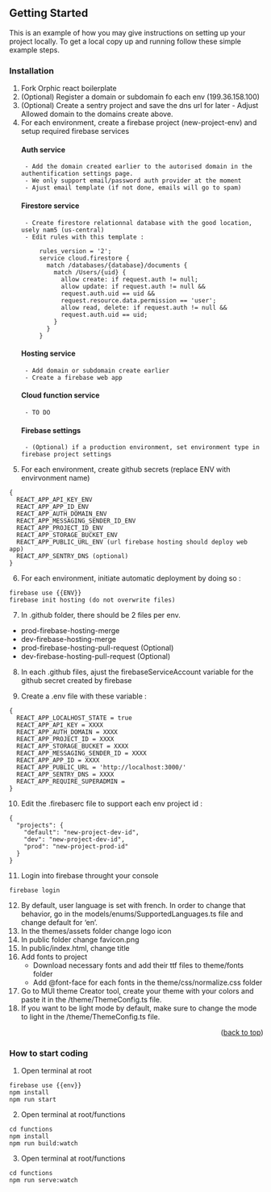 <!-- GETTING STARTED -->
## Getting Started

This is an example of how you may give instructions on setting up your project locally.
To get a local copy up and running follow these simple example steps.

### Installation

1. Fork Orphic react boilerplate 
2. (Optional) Register a domain or subdomain fo each env (199.36.158.100)
3. (Optional) Create a sentry project and save the dns url for later
        - Adjust Allowed domain to the domains create above.
5. For each environment, create a firebase project (new-project-env) and setup required firebase services
    #### Auth service
        - Add the domain created earlier to the autorised domain in the authentification settings page.
        - We only support email/password auth provider at the moment
        - Ajust email template (if not done, emails will go to spam)
       
    #### Firestore service
        - Create firestore relationnal database with the good location, usely nam5 (us-central)
        - Edit rules with this template :
        
            rules_version = '2';
            service cloud.firestore {
              match /databases/{database}/documents {
                match /Users/{uid} {
                  allow create: if request.auth != null;
                  allow update: if request.auth != null &&
                  request.auth.uid == uid &&
                  request.resource.data.permission == 'user';
                  allow read, delete: if request.auth != null &&
                  request.auth.uid == uid;
                }
              }
            }
    
    #### Hosting service
        - Add domain or subdomain create earlier
        - Create a firebase web app
        
    #### Cloud function service
        - TO DO
    
    #### Firebase settings
        - (Optional) if a production environment, set environment type in firebase project settings
    
5. For each environment, create github secrets (replace ENV with envirvonment name)
```
{
  REACT_APP_API_KEY_ENV
  REACT_APP_APP_ID_ENV
  REACT_APP_AUTH_DOMAIN_ENV
  REACT_APP_MESSAGING_SENDER_ID_ENV
  REACT_APP_PROJECT_ID_ENV
  REACT_APP_STORAGE_BUCKET_ENV
  REACT_APP_PUBLIC_URL_ENV (url firebase hosting should deploy web app)
  REACT_APP_SENTRY_DNS (optional)
}
```

6. For each environment, initiate automatic deployment by doing so : 
```
firebase use {{ENV}}
firebase init hosting (do not overwrite files)
```
7. In .github folder, there should be 2 files per env.
- prod-firebase-hosting-merge
- dev-firebase-hosting-merge 
- prod-firebase-hosting-pull-request (Optional)
- dev-firebase-hosting-pull-request (Optional)

8. In each .github files, ajust the firebaseServiceAccount variable for the github secret created by firebase

9. Create a .env file with these variable : 
```
{
  REACT_APP_LOCALHOST_STATE = true
  REACT_APP_API_KEY = XXXX
  REACT_APP_AUTH_DOMAIN = XXXX
  REACT_APP_PROJECT_ID = XXXX
  REACT_APP_STORAGE_BUCKET = XXXX
  REACT_APP_MESSAGING_SENDER_ID = XXXX
  REACT_APP_APP_ID = XXXX
  REACT_APP_PUBLIC_URL = 'http://localhost:3000/'
  REACT_APP_SENTRY_DNS = XXXX
  REACT_APP_REQUIRE_SUPERADMIN = 
}
```

10. Edit the .firebaserc file to support each env project id :
```
{
  "projects": {
    "default": "new-project-dev-id",
    "dev": "new-project-dev-id",
    "prod": "new-project-prod-id"
  }
}
```

11. Login into firebase throught your console
```
firebase login
```

12. By default, user language is set with french. In order to change that behavior, go in the models/enums/SupportedLanguages.ts file and change default for ‘en’.
13. In the themes/assets folder change logo icon
14. In public folder change favicon.png
15. In public/index.html, change title
16. Add fonts to project
    - Download necessary fonts and add their ttf files to theme/fonts folder
    - Add @font-face for each fonts in the theme/css/normalize.css folder
17. Go to MUI theme Creator tool, create your theme with your colors and paste it in the /theme/ThemeConfig.ts file.
18. If you want to be light mode by default, make sure to change the mode to light in the /theme/ThemeConfig.ts file.

<p align="right">(<a href="#readme-top">back to top</a>)</p>

### How to start coding

1. Open terminal at root
```
firebase use {{env}}
npm install
npm run start
```

2. Open terminal at root/functions
```
cd functions
npm install
npm run build:watch
```

3. Open terminal at root/functions
```
cd functions
npm run serve:watch
```


